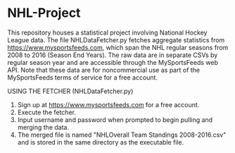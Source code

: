 # NHL-Project
This repository houses a statistical project involving National Hockey League data.  The file NHLDataFetcher.py fetches aggregate statistics from https://www.mysportsfeeds.com, which span the NHL regular seasons from 2008 to 2016 (Season End Years).  The raw data are in separate CSVs by regular season year and are accessible through the MySportsFeeds web API.  Note that these data are for noncommercial use as part of the MySportsFeeds terms of service for a free account.  

USING THE FETCHER (NHLDataFetcher.py)
1. Sign up at https://www.mysportsfeeds.com for a free account.
2. Execute the fetcher.
3. Input username and password when prompted to begin pulling and merging the data.
4. The merged file is named "NHLOverall Team Standings 2008-2016.csv" and is stored in the same directory as the executable file.
